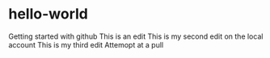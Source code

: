 # hello-world
Getting started with github
This is an edit
This is my second edit on the local account
This is my third edit
Attemopt at a pull
